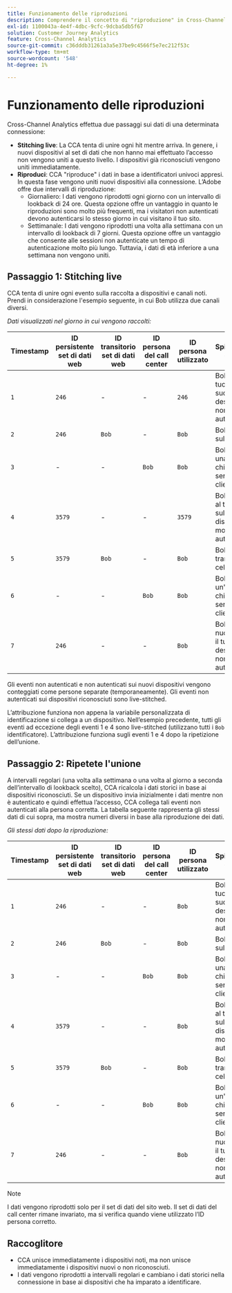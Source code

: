 ```yaml
---
title: Funzionamento delle riproduzioni
description: Comprendere il concetto di "riproduzione" in Cross-Channel Analytics
exl-id: 1100043a-4e4f-4dbc-9cfc-9dcba5db5f67
solution: Customer Journey Analytics
feature: Cross-Channel Analytics
source-git-commit: c36dddb31261a3a5e37be9c4566f5e7ec212f53c
workflow-type: tm+mt
source-wordcount: '548'
ht-degree: 1%

---
```


# Funzionamento delle riproduzioni

Cross-Channel Analytics effettua due passaggi sui dati di una determinata connessione:

* **Stitching live**: La CCA tenta di unire ogni hit mentre arriva. In genere, i nuovi dispositivi al set di dati che non hanno mai effettuato l’accesso non vengono uniti a questo livello. I dispositivi già riconosciuti vengono uniti immediatamente.
* **Riproduci**: CCA &quot;riproduce&quot; i dati in base a identificatori univoci appresi. In questa fase vengono uniti nuovi dispositivi alla connessione. L’Adobe offre due intervalli di riproduzione:
   * Giornaliero: I dati vengono riprodotti ogni giorno con un intervallo di lookback di 24 ore. Questa opzione offre un vantaggio in quanto le riproduzioni sono molto più frequenti, ma i visitatori non autenticati devono autenticarsi lo stesso giorno in cui visitano il tuo sito.
   * Settimanale: I dati vengono riprodotti una volta alla settimana con un intervallo di lookback di 7 giorni. Questa opzione offre un vantaggio che consente alle sessioni non autenticate un tempo di autenticazione molto più lungo. Tuttavia, i dati di età inferiore a una settimana non vengono uniti.

## Passaggio 1: Stitching live

CCA tenta di unire ogni evento sulla raccolta a dispositivi e canali noti. Prendi in considerazione l&#39;esempio seguente, in cui Bob utilizza due canali diversi.

*Dati visualizzati nel giorno in cui vengono raccolti:*

| Timestamp | ID persistente set di dati web | ID transitorio set di dati web | ID persona del call center | ID persona utilizzato | Spiegazione dell&#39;hit | Metrica Persone (cumulativa) |
| --- | --- | --- | --- | --- | --- | --- |
| `1` | `246` | - | - | `246` | Bob visita il tuo sito sul suo desktop, non autenticato | `1` (246) |
| `2` | `246` | `Bob` | - | `Bob` | Bob accede sul desktop | `2` (246 e Bob) |
| `3` | - | - | `Bob` | `Bob` | Bob effettua una chiamata al servizio clienti | `2` (246 e Bob) |
| `4` | `3579` | - | - | `3579` | Bob accede al tuo sito sul suo dispositivo mobile, non autenticato | `3` (246, Bob e 3579) |
| `5` | `3579` | `Bob` | - | `Bob` | Bob accede tramite cellulare | `3` (246, Bob e 3579) |
| `6` | - | - | `Bob` | `Bob` | Bob effettua un&#39;altra chiamata al servizio clienti | `3` (246, Bob e 3579) |
| `7` | `246` | - | - | `Bob` | Bob visita nuovamente il tuo sito sul desktop, non autenticato | `3` (246, Bob e 3579) |

Gli eventi non autenticati e non autenticati sui nuovi dispositivi vengono conteggiati come persone separate (temporaneamente). Gli eventi non autenticati sui dispositivi riconosciuti sono live-stitched.

L’attribuzione funziona non appena la variabile personalizzata di identificazione si collega a un dispositivo. Nell’esempio precedente, tutti gli eventi ad eccezione degli eventi 1 e 4 sono live-stitched (utilizzano tutti i `Bob` identificatore). L’attribuzione funziona sugli eventi 1 e 4 dopo la ripetizione dell’unione.

## Passaggio 2: Ripetete l&#39;unione

A intervalli regolari (una volta alla settimana o una volta al giorno a seconda dell’intervallo di lookback scelto), CCA ricalcola i dati storici in base ai dispositivi riconosciuti. Se un dispositivo invia inizialmente i dati mentre non è autenticato e quindi effettua l’accesso, CCA collega tali eventi non autenticati alla persona corretta. La tabella seguente rappresenta gli stessi dati di cui sopra, ma mostra numeri diversi in base alla riproduzione dei dati.

*Gli stessi dati dopo la riproduzione:*

| Timestamp | ID persistente set di dati web | ID transitorio set di dati web | ID persona del call center | ID persona utilizzato | Spiegazione dell&#39;hit | Metrica Persone (cumulativa) |
| --- | --- | --- | --- | --- | --- | --- |
| `1` | `246` | - | - | `Bob` | Bob visita il tuo sito sul suo desktop, non autenticato | `1` (Bob) |
| `2` | `246` | `Bob` | - | `Bob` | Bob accede sul desktop | `1` (Bob) |
| `3` | - | - | `Bob` | `Bob` | Bob effettua una chiamata al servizio clienti | `1` (Bob) |
| `4` | `3579` | - | - | `Bob` | Bob accede al tuo sito sul suo dispositivo mobile, non autenticato | `1` (Bob) |
| `5` | `3579` | `Bob` | - | `Bob` | Bob accede tramite cellulare | `1` (Bob) |
| `6` | - | - | `Bob` | `Bob` | Bob effettua un&#39;altra chiamata al servizio clienti | `1` (Bob) |
| `7` | `246` | - | - | `Bob` | Bob visita nuovamente il tuo sito sul desktop, non autenticato | `1` (Bob) |

>[!NOTE]
>
>I dati vengono riprodotti solo per il set di dati del sito web. Il set di dati del call center rimane invariato, ma si verifica quando viene utilizzato l’ID persona corretto.

## Raccoglitore

* CCA unisce immediatamente i dispositivi noti, ma non unisce immediatamente i dispositivi nuovi o non riconosciuti.
* I dati vengono riprodotti a intervalli regolari e cambiano i dati storici nella connessione in base ai dispositivi che ha imparato a identificare.
